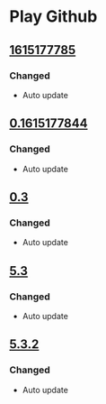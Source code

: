 # Play Github

## [1615177785](../../releases/tag/v1615177785)

### Changed

- Auto update

## [0.1615177844](../../releases/tag/v0.1615177844)

### Changed

- Auto update

## [0.3](../../releases/tag/v0.3)

### Changed

- Auto update

## [5.3](../../releases/tag/v5.3)

### Changed
 - Auto update

## [5.3.2](../../releases/tag/v5.3.2)

### Changed
 - Auto update

